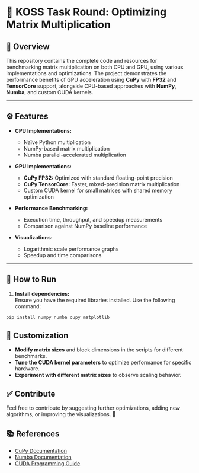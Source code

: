 # 🚀 **KOSS Task Round: Optimizing Matrix Multiplication**

## 📌 **Overview**
This repository contains the complete code and resources for benchmarking matrix multiplication on both CPU and GPU, using various implementations and optimizations. The project demonstrates the performance benefits of GPU acceleration using **CuPy** with **FP32** and **TensorCore** support, alongside CPU-based approaches with **NumPy**, **Numba**, and custom CUDA kernels.


---

## ⚙️ **Features**
- **CPU Implementations:**  
  - Naïve Python multiplication  
  - NumPy-based matrix multiplication  
  - Numba parallel-accelerated multiplication  

- **GPU Implementations:**  
  - **CuPy FP32:** Optimized with standard floating-point precision  
  - **CuPy TensorCore:** Faster, mixed-precision matrix multiplication  
  - Custom CUDA kernel for small matrices with shared memory optimization  

- **Performance Benchmarking:**  
  - Execution time, throughput, and speedup measurements  
  - Comparison against NumPy baseline performance  

- **Visualizations:**  
  - Logarithmic scale performance graphs  
  - Speedup and time comparisons  

---

## 🚦 **How to Run**

1. **Install dependencies:**  
Ensure you have the required libraries installed. Use the following command:  
```bash
pip install numpy numba cupy matplotlib
```

## 🔧 **Customization**
- **Modify matrix sizes** and block dimensions in the scripts for different benchmarks.  
- **Tune the CUDA kernel parameters** to optimize performance for specific hardware.  
- **Experiment with different matrix sizes** to observe scaling behavior.  

## ✅ **Contribute**
Feel free to contribute by suggesting further optimizations, adding new algorithms, or improving the visualizations. 🚀

## 📚 **References**
- [CuPy Documentation](https://docs.cupy.dev/)  
- [Numba Documentation](https://numba.readthedocs.io/)  
- [CUDA Programming Guide](https://docs.nvidia.com/cuda/cuda-c-programming-guide/index.html)  
